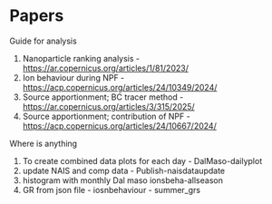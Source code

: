 # Papers
Guide for analysis

1. Nanoparticle ranking analysis - https://ar.copernicus.org/articles/1/81/2023/
2. Ion behaviour during NPF - https://acp.copernicus.org/articles/24/10349/2024/
3. Source apportionment; BC tracer method - https://ar.copernicus.org/articles/3/315/2025/
4. Source apportionment; contribution of NPF - https://acp.copernicus.org/articles/24/10667/2024/


Where is anything
1. To create combined data plots for each day - DalMaso-dailyplot
2. update NAIS and comp data - Publish-naisdataupdate
3. histogram with monthly Dal maso ionsbeha-allseason
4. GR from json file - iosnbehaviour - summer_grs

